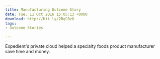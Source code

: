 ```yaml
---
title: Manufacturing Outcome Story
date: Tue, 11 Oct 2016 15:05:13 +0000
download: http://bit.ly/2BqC0z8
tags:
- Outcome Stories

---
```

Expedient's private cloud helped a specialty foods product manufacturer save time and money.